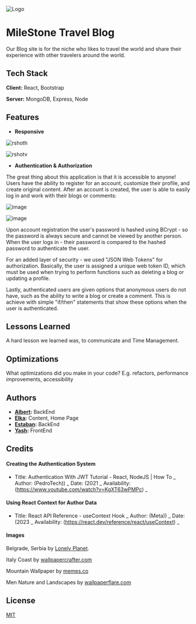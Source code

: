![Logo](https://github.com/DJFancyAl/Travel-Blog/assets/104106586/2b361142-ef0a-4eb9-a24c-c587c0da1486)

# MileStone Travel Blog

Our Blog site is for the niche who likes to travel the world and share their experience with other travelers around the world.

## Tech Stack

**Client:** React, Bootstrap

**Server:** MongoDB, Express, Node

## Features

- **Responsive**

![rshoth](https://github.com/DJFancyAl/Travel-Blog/assets/104106586/be56dc5a-1190-4ebc-94c3-93f821b41b68)

![rshotv](https://github.com/DJFancyAl/Travel-Blog/assets/104106586/ff70c031-98b6-46fe-81f4-a582a29076a7)

- **Authentication & Authorization**

The great thing about this application is that it is accessible to anyone! Users have the ability to register for an account, customize their profile, and create original content. After an account is created, the user is able to easily log in and work with their blogs or comments:

![image](https://github.com/DJFancyAl/Travel-Blog/assets/80846699/d896047e-87c0-4c93-a410-6f3b3d243919)

![image](https://github.com/DJFancyAl/Travel-Blog/assets/80846699/fc8299ca-813b-45df-beb0-25c8390870d1)

Upon account registration the user's password is hashed using BCrypt - so the password is always secure and cannot be viewed by another person. When the user logs in - their password is compared to the hashed password to authenticate the user.

For an added layer of security - we used "JSON Web Tokens" for authorization. Basically, the user is assigned a unique web token ID, which must be used when trying to perform functions such as deleting a blog or updating a profile.

Lastly, authenticated users are given options that anonymous users do not have, such as the ability to write a blog or create a comment. This is achieve with simple "if/then" statements that show these options when the user is authenticated.

## Lessons Learned

A hard lesson we learned was, to communicate and Time Management.

## Optimizations

What optimizations did you make in your code? E.g. refactors, performance improvements, accessibility

## Authors

- **[Albert](https://github.com/DJFancyAl):** BackEnd
- **[Elka](https://github.com/Elka1214):** Content, Home Page
- **[Estaban](https://github.com/ebarroso2214):** BackEnd
- **[Yash](https://github.com/YashxPatel):** FrontEnd

## Credits

#### Creating the Authentication System

- Title: Authentication With JWT Tutorial - React, NodeJS | How To _ Author: (PedroTech)) _ Date: (2021 _ Availability: (https://www.youtube.com/watch?v=KgXT63wPMPc) _

#### Using React Context for Author Data

- Title: React API Reference - useContext Hook _ Author: (Meta)) _ Date: (2023 _ Availability: (https://react.dev/reference/react/useContext) _

#### Images

Belgrade, Serbia by [Lonely Planet](https://lp-cms-production.imgix.net/features/2017/09/Belgrade-Knez-Mihailova-street-af958c3aa30c.jpg?auto=format&fit=crop&ar=1:1&q=75&w=1024).

Italy Coast by [wallpapercrafter.com](https://wallpapercrafter.com/th800/33038-Italy-coast-4K-4k-wallpaper-4K-Tyrrhenian-Sea-houses-sky-clouds-booking-rest-travel.jpg)

Mountain Wallpaper by [memes.co](https://memes.co.in/wallpapers/uploads/1625904083.jpg)

Men Nature and Landscapes by [wallpaperflare.com](https://c0.wallpaperflare.com/preview/453/499/723/men-nature-and-landscapes-travel-adventure.jpg)

## License

[MIT](https://choosealicense.com/licenses/mit/)
